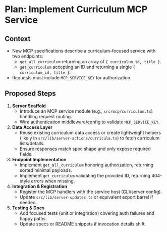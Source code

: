 # Plan: Implement Curriculum MCP Service

## Context
- New MCP specifications describe a curriculum-focused service with two endpoints:
  - `get_all_curriculum` returning an array of `{ curriculum_id, title }`.
  - `get_curriculum` accepting an ID and returning a single `{ curriculum_id, title }`.
- Requests must include `MCP_SERVICE_KEY` for authorization.

## Proposed Steps
1. **Server Scaffold**
   - Introduce an MCP service module (e.g., `src/mcp/curriculum.ts`) handling request routing.
   - Wire authentication middleware/config to validate `MCP_SERVICE_KEY`.
2. **Data Access Layer**
   - Reuse existing curriculum data access or create lightweight helpers (likely in `src/lib/server-actions/curricula.ts`) to fetch curriculum lists/details.
   - Ensure responses match spec shape and only expose required fields.
3. **Endpoint Implementation**
   - Implement `get_all_curriculum` honoring authorization, returning sorted minimal payloads.
   - Implement `get_curriculum` validating the provided ID, returning 404-style errors when missing.
4. **Integration & Registration**
   - Register the MCP handlers with the service host (CLI/server config).
   - Update `src/lib/server-updates.ts` or equivalent export barrel if needed.
5. **Testing & Docs**
   - Add focused tests (unit or integration) covering auth failures and happy paths.
   - Update specs or README snippets if invocation details shift.
